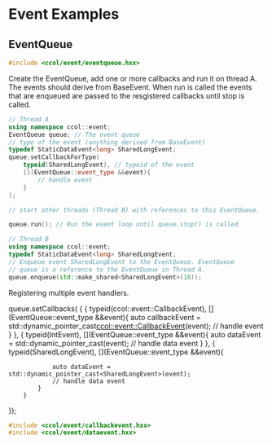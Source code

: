 # Event Examples

## EventQueue

~~~~~~~~~~~~~~~~~~~~~~~~~~~~~~~~~~~~~~.cpp
#include <ccol/event/eventqueue.hxx>
~~~~~~~~~~~~~~~~~~~~~~~~~~~~~~~~~~~~~~

Create the EventQueue, add one or more callbacks and run it on thread A.
The events should derive from BaseEvent. When run is called the events
that are enqueued are passed to the resgistered callbacks until stop is
called.

~~~~~~~~~~~~~~~~~~~~~~~~~~~~~~~~~~~~~~~~~~~~~~~~~~~~~~~~~~~~~~~~.cpp
// Thread A
using namespace ccol::event;
EventQueue queue; // The event queue
// type of the event (anything derived from BaseEvent)
typedef StaticDataEvent<long> SharedLongEvent;
queue.setCallbackForType(
    typeid(SharedLongEvent), // typeid of the event
    [](EventQueue::event_type &&event){
        // handle event
    }
);

// start other threads (Thread B) with references to this EventQueue.

queue.run(); // Run the event loop until queue.stop() is called
~~~~~~~~~~~~~~~~~~~~~~~~~~~~~~~~~~~~~~~~~~~~~~~~~~~~~~~~~~~~~~~~

~~~~~~~~~~~~~~~~~~~~~~~~~~~~~~~~~~~~~~~~~~~~~~~~~~~~~~~~~~~~~~~~.cpp
// Thread B
using namespace ccol::event;
typedef StaticDataEvent<long> SharedLongEvent;
// Enqueue event SharedLongEvent to the EventQueue. EventQueue
// queue is a reference to the EventQueue in Thread A.
queue.enqueue(std::make_shared<SharedLongEvent>(10));
~~~~~~~~~~~~~~~~~~~~~~~~~~~~~~~~~~~~~~~~~~~~~~~~~~~~~~~~~~~~~~~~

Registering multiple event handlers.

queue.setCallbacks(
{
        {
            typeid(ccol::event::CallbackEvent),
            [](EventQueue::event_type &&event){
                auto callbackEvent = std::dynamic_pointer_cast<ccol::event::CallbackEvent>(event);
                // handle event
            }
        },
        {
            typeid(IntEvent),
            [](EventQueue::event_type &&event){
                auto dataEvent = std::dynamic_pointer_cast<IntEvent>(event);
                // handle data event            }
        },
        {
            typeid(SharedLongEvent),
            [](EventQueue::event_type &&event){

                auto dataEvent = std::dynamic_pointer_cast<SharedLongEvent>(event);
                // handle data event
            }
        }
});




~~~~~~~~~~~~~~~~~~~~~~~~~~~~~~~~~~~~~~~~~.cpp
#include <ccol/event/callbackevent.hxx>
#include <ccol/event/dataevent.hxx>
~~~~~~~~~~~~~~~~~~~~~~~~~~~~~~~~~~~~~~~~~

